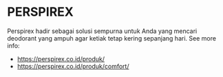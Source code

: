 # PERSPIREX

Perspirex hadir sebagai solusi sempurna untuk Anda yang mencari deodorant yang ampuh agar ketiak tetap kering sepanjang hari.
See more info:
* https://perspirex.co.id/produk/
* https://perspirex.co.id/produk/comfort/
